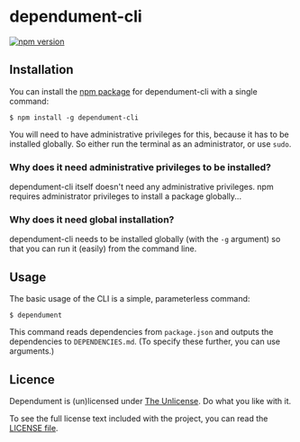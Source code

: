 # dependument-cli

[![npm version](https://badge.fury.io/js/dependument-cli.svg)](https://badge.fury.io/js/dependument-cli)

## Installation

You can install the [npm package](https://www.npmjs.com/package/dependument-cli) for dependument-cli with a single command:

    $ npm install -g dependument-cli

You will need to have administrative privileges for this, because it has to be installed globally. So either run the terminal as an administrator, or use `sudo`.

### Why does it need administrative privileges to be installed?
dependument-cli itself doesn't need any administrative privileges. npm requires administrator privileges to install a package globally...

### Why does it need global installation?
dependument-cli needs to be installed globally (with the `-g` argument) so that you can run it (easily) from the command line.

## Usage

The basic usage of the CLI is a simple, parameterless command:

    $ dependument

This command reads dependencies from `package.json` and outputs the dependencies to `DEPENDENCIES.md`. (To specify these further, you can use arguments.)

## Licence
Dependument is (un)licensed under [The Unlicense](http://unlicense.org/). Do what you like with it.

To see the full license text included with the project, you can read the [LICENSE file](/LICENSE).

